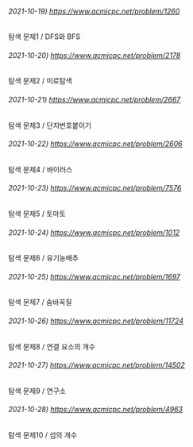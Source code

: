 ###### 2021-10-19) https://www.acmicpc.net/problem/1260
탐색 문제1 / DFS와 BFS

###### 2021-10-20) https://www.acmicpc.net/problem/2178
탐색 문제2 / 미로탐색

###### 2021-10-21) https://www.acmicpc.net/problem/2667
탐색 문제3 / 단지번호붙이기

###### 2021-10-22) https://www.acmicpc.net/problem/2606
탐색 문제4 / 바이러스

###### 2021-10-23) https://www.acmicpc.net/problem/7576
탐색 문제5  / 토마토

###### 2021-10-24) https://www.acmicpc.net/problem/1012
탐색 문제6  / 유기농배추

###### 2021-10-25) https://www.acmicpc.net/problem/1697
탐색 문제7  / 숨바꼭질

###### 2021-10-26) https://www.acmicpc.net/problem/11724
탐색 문제8  / 연결 요소의 개수

###### 2021-10-27) https://www.acmicpc.net/problem/14502
탐색 문제9  / 연구소

###### 2021-10-28) https://www.acmicpc.net/problem/4963
탐색 문제10  / 섬의 개수